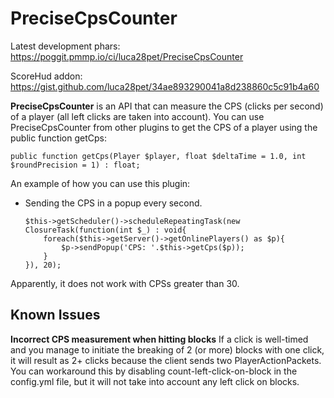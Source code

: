 # PreciseCpsCounter
Latest development phars: https://poggit.pmmp.io/ci/luca28pet/PreciseCpsCounter

ScoreHud addon: https://gist.github.com/luca28pet/34ae893290041a8d238860c5c91b4a60

**PreciseCpsCounter** is an API that can measure the CPS (clicks per second) of a player (all left clicks are taken into account).
You can use PreciseCpsCounter from other plugins to get the CPS of a player using the public function getCps:

`public function getCps(Player $player, float $deltaTime = 1.0, int $roundPrecision = 1) : float;`

An example of how you can use this plugin:

- Sending the CPS in a popup every second. 
    ```
    $this->getScheduler()->scheduleRepeatingTask(new ClosureTask(function(int $_) : void{
        foreach($this->getServer()->getOnlinePlayers() as $p){
            $p->sendPopup('CPS: '.$this->getCps($p));
        }
    }), 20);
    ```

Apparently, it does not work with CPSs greater than 30.

## Known Issues
**Incorrect CPS measurement when hitting blocks**
If a click is well-timed and you manage to initiate the breaking of 2 (or more) blocks with one click, it will result as 2+ clicks because the client sends two PlayerActionPackets.
You can workaround this by disabling count-left-click-on-block in the config.yml file, but it will not take into account any left click on blocks.
